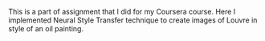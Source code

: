  This is a part of assignment that I did for my Coursera course. Here I implemented Neural Style Transfer technique to create images of Louvre in style of an oil painting.
